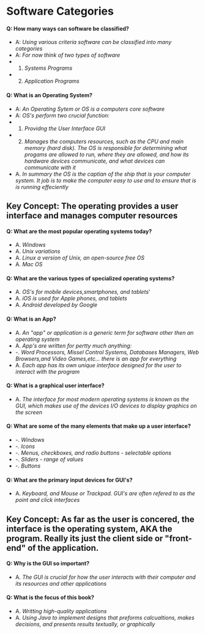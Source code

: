 # Software Categories


#### Q: How many ways can software be classified?
- A: *Using various criteria software can be classified into many categories*
- A: *For now think of two types of software*
- 1. *Systems Programs*
- 2. *Application Programs*


#### Q: What is an Operating System? 
- A: *An Operating Sytem or OS is a computers core software*
- A: *OS's perform two crucial function:*
- 1. *Providng the User Interface GUI*
- 2. *Manages the computers resources, such as the CPU and main memory (hard disk). The OS is responsible for determining what progams are allowed to run, where they are allowed, and how its hardware devices communicate, and what devices can communicate with it*
- A. *In summary the OS is the captian of the ship that is your computer system. It job is to make the computer easy to use and to ensure that is is running effeciently*


## Key Concept: The operating provides a user interface and manages computer resources

#### Q: What are the most popular operating systems today? 
- A. *Windows*
- A. *Unix variations*
- A. *Linux a version of Unix, an open-source free OS*
- A. *Mac OS*


#### Q: What are the various types of specialized operating systems?
- A. *OS's for mobile devices,smartphones, and tablets*'
- A. *iOS is used for Apple phones, and tablets*
- A. *Android developed by Google*


#### Q: What is an App? 
- A. *An "app" or application is a generic term for software other then an operating system*
- A. *App's are written for pertty much anything:*
- -. *Word Processors, Missel Control Systems, Databases Managers, Web Browsers,and Video Games,etc... there is an app for everything*
- A. *Each app has its own unique interface designed for the user to interact with the program*


#### Q: What is a graphical user interface? 
- A. *The interface for most modern operating systems is known as the GUI, which makes use of the devices I/O devices to display graphics on the screen*


#### Q: What are some of the many elements that make up a user interface? 
- -. *Windows*
- -. *Icons*
- -. *Menus, checkboxes, and radio buttons - selectable options*
- -. *Sliders - range of values*
- -. *Buttons*


#### Q: What are the primary input devices for GUI's?
- A. *Keyboard, and Mouse or Trackpad. GUI's are often refered to as the point and click interfaces*


## Key Concept: As far as the user is concered, the interface is the operating system, AKA the program. Really its just the client side or "front-end" of the application.


#### Q: Why is the GUI so important? 
- A. *The GUI is crucial for how the user interacts with their computer and its resources and other applications*


#### Q: What is the focus of this book? 
- A. *Writting high-quality applications*
- A. *Using Java to implement designs that preforms calcualtions, makes decisions, and presents results textually, or graphically*